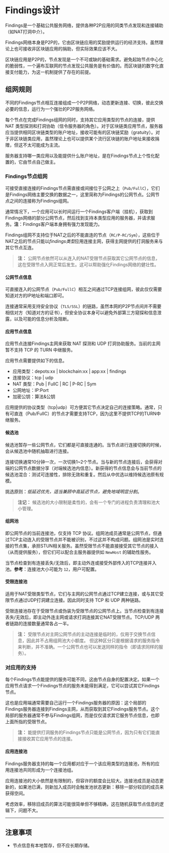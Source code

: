 # Findings设计

Findings是一个基础公共服务网络，提供各种P2P应用的同类节点发现和连接辅助（如NAT打洞中介）。

Findings网络本身是P2P的，它由区块链应用的奖励提供运行的经济支持。虽然理论上也可接收非区块链应用的捐助，但实际效果应该不大。

区块链应用是P2P的，节点发现是一个不可或缺的基础需求。避免起始节点中心化的脆弱性，一个遍布互联网的节点发现公共服务是有价值的。而区块链的数字化直接支付能力，为这一机制提供了存在的前提。


## 组网规则

不同的Findings节点相互连接组成一个P2P网络，动态更新连接、切换，彼此交换必要的信息，运行为一个强壮的P2P服务网络。

每个节点在完成Findings组网的同时，支持其它应用类型的节点的连接，提供 NAT 类型探测和打洞协助（信令服务器的角色）。对于区块链类应用节点，服务器应当提供相同区块链类型的账户地址，接收可能有的区块链奖励（gratuity）。对于非区块链类应用，虽然理论上也可以提供某个流行区块链的账户地址来接收捐赠，但这不太可能成为主流。

服务器支持哪一类应用以及能提供什么账户地址，是在Findings节点上个性化配置的，它由节点自己做主。


### Findings节点组网

可接受直接连接的Findings节点需直接或间接位于公网之上（`Pub/FullC`），它们是Findings网络主要交换的数据之一，这里简称为Findings的公网节点。公网节点之间的连接称为Findings组网。

通常情况下，一个应用可以长时间运行一个Findings客户端（挂机），获取到Findings网络的部分公网节点，然后找到支持本类型应用的服务器，并请求服务。**注**：Findings客户端本身拥有强力发现能力。

Findings组网不支持位于NAT之后的不能直连的节点（`RC/P-RC/Sym`），这些位于NAT之后的节点只能以*findings类型*应用连接主网，获得主网提供的打洞服务来与其它节点互连。

> **注：**
> 公网节点依然可以从连入的NAT受限节点获取其它公网节点的信息，这在受限节点入网正常后发生。这可以帮助强化Findings网络的健壮性。


#### 公网节点信息

可直接连入的公网节点（`Pub/FullC`）相互之间通过TCP连接组网，彼此仅仅需要知道对方的IP地址和端口即可。

连接通常采用支持安全协议（`TLS/SSL`）的链路，虽然本网的P2P节点间并不需要相信对方（知道对方的证书），但安全协议本身可以避免外部第三方窥探和信息泄露，以及可能的信息分析及阻断。


#### 应用节点信息

应用节点连接Findings主网来获取 NAT 探测和 UDP 打洞协助服务。当前的主网暂不支持 TCP 的 TURN 中继服务。

应用节点需要提供如下的信息。

- 应用类型：depots:xx | blockchain:xx | app:xx | findings
- 连接协议：tcp | udp
- NAT 类型：Pub | FullC | RC | P-RC | Sym
- 公网地址：IP:Port
- 加密公钥：算法&公钥

应用提供的协议类型（tcp|udp）可方便其它节点决定自己的连接策略。通常，只有可直连（Pub/FullC）的节点才需要支持TCP，因为这里不提供TCP的TURN中继服务。


#### 候选池

候选池暂存一些公网节点，它们都是可直接连通的。当节点进行连接切换的时候，会从候选池中随机抽取进行连接。

连接切换通常10分钟一次，一次切换1~2个节点。当与新的节点连接后，会获得对端的公网节点数据分享（对端候选池内信息）。新获得的节点信息会与当前节点的候选池混合：测试可连接性，排除无效和重复。然后从中优选以维持候选池原有规模。

挑选原则：*低延迟优先，适当兼顾中高延迟节点，避免地域明显分割*。

> **注记：**
> 候选池的大小限制是柔性的，会有一个专门的进程负责清理和池大小管理。


#### 组网池

即公网节点的当前连接池，仅支持 TCP 协议。组网池成员通常是公网节点，但通过TCP主动连入的受限节点并不能被识别，不过这并不构成问题。组网池是实时连接的节点集，承担STUN相关服务。虽然受限节点不能直接接受其它节点的接入（从而提供服务），但它们可以配合主服务器提供如 `NewHost` 的辅助性服务。

当节点检查到有连接丢失/无效后，即主动外连或接受外部传入的TCP连接并入池。**参考**：连接池大小可能为 `12`，用户可配置。


#### 受限连接池

适用于NAT受限类型节点，它们与主网的公网节点通过TCP建立连接，或与其它受限节点通过UDP打洞建立连接。因此同时支持 TCP 和 UDP 两种链路。

受限连接池存在于受限节点或伪装为受限节点的公网节点上。当节点检查到有连接丢失/无效后，即主动外连主网或请求打洞连接其它NAT受限节点。TCP/UDP 两者链路的连接数量通常各占一半。

> **注：**
> 受限节点对主网公网节点的主动连接是临时的，仅用于交换节点信息，因此并不占用组网池大小额度。
> 但这种区分只是根据请求的服务指令来判断，并不准确。一个公网节点也可以发送同样的指令（即请求同样的服务）。


### 对应用的支持

每个Findings节点能提供的服务可能不同，这由节点自身的配置决定。如果一个应用节点请求一个Findings节点的服务未能得到满足，它可以尝试其它Findings节点。

这也是应用端通常需要自己运行一个Findings服务器的原因：这个局部的Findings服务器连接到Findings主网，从而获取到其它Findings服务节点。这个局部的服务器通常不参与Findings组网，而是仅仅请求其它服务节点信息，也即上面所指的受限节点。

> **注：**
> 能提供打洞服务的Findings节点只能是公网节点，因为只有它们能直接接收其它应用节点的连接。


#### 应用连接池

Findings服务器支持的每一个应用都对应于一个该应用类型的连接池，所有的应用连接池共同形成为一个连接池组。

应用连接池的大小依然是有限制的，但容许的额度会比较大。连接池成员是动态更新的，如果池已满，则新加入成员时会触发池状态更新：移除一部分较旧的成员来获得空间。

考虑效率，移除旧成员的算法可能很简单但不够精确，这在随机获取节点信息的逻辑下，问题不大。



------------------------------------------------------------------------------

## 注意事项

- 节点信息有本地暂存，但不应长期存储。
